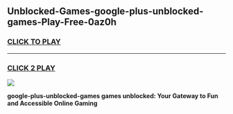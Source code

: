 
## Unblocked-Games-google-plus-unblocked-games-Play-Free-0az0h
<h3>
<a href="https://premium76.site?title=google-plus-unblocked-games&ref=23A">CLICK TO PLAY</a></h3>
<hr>

<h3>
<a href="https://premium76.site?title=google-plus-unblocked-games&ref=23A">CLICK 2 PLAY</a>
  
</h3>

<a href="https://premium76.site?title=google-plus-unblocked-games&ref=23A"><img src="https://clearcache.store/games.png"></a>


**google-plus-unblocked-games games unblocked: Your Gateway to Fun and Accessible Online Gaming**
